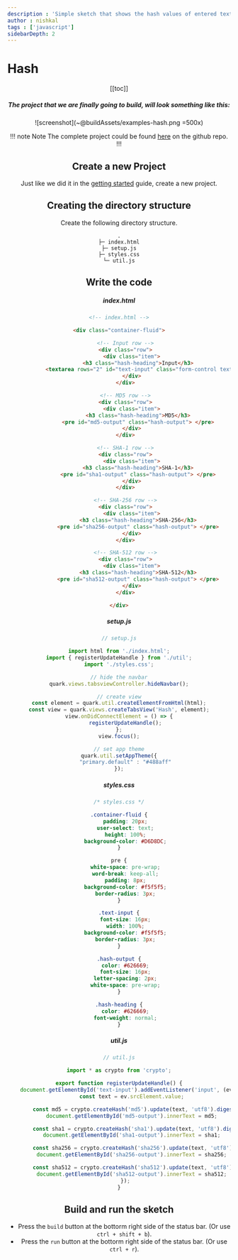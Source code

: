 ```yaml
---
description : 'Simple sketch that shows the hash values of entered text using different algorithms.'
author : nishkal
tags : ['javascript']
sidebarDepth: 2
---
```


# Hash

<Header />

[[toc]]

##### The project that we are finally going to build, will look something like this:

![screenshot](~@buildAssets/examples-hash.png =500x)

!!! note Note
The complete project could be found [here](https://github.com/Nishkalkashyap/Quark-samples/tree/master/examples/hash) on the github repo.
!!!

## Create a new Project
Just like we did it in the [getting started](/guide/getting-started.md) guide, create a new project.

## Creating the directory structure
Create the following directory structure.
```
.
├─ index.html
├─ setup.js
├─ styles.css
└─ util.js
```

## Write the code

##### index.html
```html
<!-- index.html -->

<div class="container-fluid">

	<!-- Input row -->
	<div class="row">
		<div class="item">
			<h3 class="hash-heading">Input</h3>
			<textarea rows="2" id="text-input" class="form-control text-input" placeholder="Enter text and see it hashed..."></textarea>
		</div>
	</div>

	<!-- MD5 row -->
	<div class="row">
		<div class="item">
			<h3 class="hash-heading">MD5</h3>
			<pre id="md5-output" class="hash-output"> </pre>
		</div>
	</div>

	<!-- SHA-1 row -->
	<div class="row">
		<div class="item">
			<h3 class="hash-heading">SHA-1</h3>
			<pre id="sha1-output" class="hash-output"> </pre>
		</div>
	</div>

	<!-- SHA-256 row -->
	<div class="row">
		<div class="item">
			<h3 class="hash-heading">SHA-256</h3>
			<pre id="sha256-output" class="hash-output"> </pre>
		</div>
	</div>

	<!-- SHA-512 row -->
	<div class="row">
		<div class="item">
			<h3 class="hash-heading">SHA-512</h3>
			<pre id="sha512-output" class="hash-output"> </pre>
		</div>
	</div>

</div>
```

##### setup.js
```js
// setup.js

import html from './index.html';
import { registerUpdateHandle } from './util';
import './styles.css';

// hide the navbar
quark.views.tabsviewController.hideNavbar();

// create view
const element = quark.util.createElementFromHtml(html);
const view = quark.views.createTabsView('Hash', element);
view.onDidConnectElement = () => {
    registerUpdateHandle();
};
view.focus();

// set app theme
quark.util.setAppTheme({
    "primary.default" : "#488aff"
});
```

##### styles.css
```css
/* styles.css */

.container-fluid {
    padding: 20px;
    user-select: text;
    height: 100%;
    background-color: #D6D8DC;
}

pre {
    white-space: pre-wrap;
    word-break: keep-all;
    padding: 8px;
    background-color: #f5f5f5;
    border-radius: 3px;
}

.text-input {
    font-size: 16px;
    width: 100%;
    background-color: #f5f5f5;
    border-radius: 3px;
}

.hash-output {
    color: #626669;
    font-size: 16px;
    letter-spacing: 2px;
    white-space: pre-wrap;
}

.hash-heading {
    color: #626669;
    font-weight: normal;
}
```

##### util.js
```js
// util.js

import * as crypto from 'crypto';

export function registerUpdateHandle() {
    document.getElementById('text-input').addEventListener('input', (ev) => {
        const text = ev.srcElement.value;

        const md5 = crypto.createHash('md5').update(text, 'utf8').digest('hex');
        document.getElementById('md5-output').innerText = md5;

        const sha1 = crypto.createHash('sha1').update(text, 'utf8').digest('hex');
        document.getElementById('sha1-output').innerText = sha1;

        const sha256 = crypto.createHash('sha256').update(text, 'utf8').digest('hex');
        document.getElementById('sha256-output').innerText = sha256;

        const sha512 = crypto.createHash('sha512').update(text, 'utf8').digest('hex');
        document.getElementById('sha512-output').innerText = sha512;
    });
}
```

## Build and run the sketch
* Press the `build` button at the bottorm right side of the status bar. (Or use `ctrl + shift + b`).
* Press the `run` button at the bottorm right side of the status bar. (Or use `ctrl + r`).